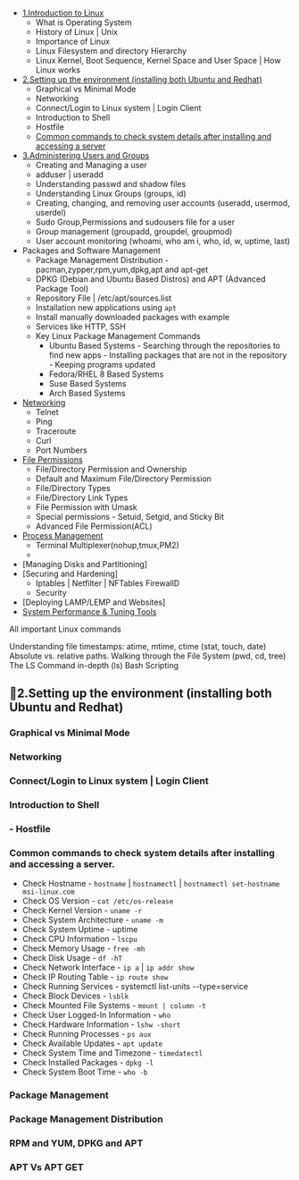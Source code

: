 - [1.Introduction to Linux](#1Introduction-to-Linux)
  - What is Operating System
  - History of Linux | Unix
  - Importance of Linux
  - Linux Filesystem and directory Hierarchy
  - Linux Kernel, Boot Sequence, Kernel Space and User Space | How Linux works
- [2.Setting up the environment (installing both Ubuntu and Redhat)](#2setting-up-the-environment-installing-both-ubuntu-and-redhat)
  - Graphical vs Minimal Mode
  - Networking
  - Connect/Login to Linux system | Login Client
  - Introduction to Shell
  - Hostfile
  - [Common commands to check system details after installing and accessing a server](#common-commands-to-check-system-details-after-installing-and-accessing-a-server)
- [3.Administering Users and Groups](#3Administering-Users-and-Groups)
  - Creating and Managing a user
  - adduser | useradd
  - Understanding passwd and shadow files
  - Understanding Linux Groups (groups, id)
  - Creating, changing, and removing user accounts (useradd, usermod, userdel)
  - Sudo Group,Permissions and sudousers file for a user
  - Group management (groupadd, groupdel, groupmod)
  - User account monitoring (whoami, who am i, who, id, w, uptime, last)   
- Packages and Software Management
  - Package Management Distribution - pacman,zypper,rpm,yum,dpkg,apt and apt-get
  - DPKG (Debian and Ubuntu Based Distros) and APT (Advanced Package Tool)
  - Repository File | /etc/apt/sources.list
  - Installation new applications using `apt`
  - Install manually downloaded packages with example
  - Services like HTTP, SSH
  - Key Linux Package Management Commands
     - Ubuntu Based Systems
            - Searching through the repositories to find new apps
            - Installing packages that are not in the repository
            - Keeping programs updated
     - Fedora/RHEL 8 Based Systems
     - Suse Based Systems
     - Arch Based Systems
- [Networking]()
   - Telnet
   - Ping
   - Traceroute
   - Curl
   - Port Numbers
- [File Permissions]()
   - File/Directory Permission and Ownership
   - Default and Maximum File/Directory Permission
   - File/Directory Types
   - File/Directory Link Types
   - File Permission with Umask
   - Special permissions - Setuid, Setgid, and Sticky Bit
   - Advanced File Permission(ACL)
- [Process Management]()
   - Terminal Multiplexer(nohup,tmux,PM2)
   - 
- [Managing Disks and Partitioning]
- [Securing and Hardening]
   - Iptables | Netfilter | NFTables FirewallD
   - Security
- [Deploying LAMP/LEMP and Websites]
- [System Performance & Tuning Tools]()



All important Linux commands

Understanding file timestamps: atime, mtime, ctime (stat, touch, date)
Absolute vs. relative paths. Walking through the File System (pwd, cd, tree)
The LS Command in-depth (ls)
Bash Scripting










## 🚀2.Setting up the environment (installing both Ubuntu and Redhat)
### Graphical vs Minimal Mode
### Networking
### Connect/Login to Linux system | Login Client
### Introduction to Shell
### - Hostfile
### Common commands to check system details after installing and accessing a server.
- Check Hostname - `hostname` | `hostnamectl` | `hostnamectl set-hostname msi-linux.com`
- Check OS Version - `cat /etc/os-release`
- Check Kernel Version - `uname -r`
- Check System Architecture - `uname -m`
- Check System Uptime - uptime
- Check CPU Information - `lscpu`
- Check Memory Usage - `free -mh`
- Check Disk Usage - `df -hT`
- Check Network Interface - `ip a` | `ip addr show`
- Check IP Routing Table - `ip route show`
- Check Running Services - systemctl list-units --type=service
- Check Block Devices - `lsblk`
- Check Mounted File Systems - `mount | column -t`
- Check User Logged-In Information - `who`
- Check Hardware Information - `lshw -short`
- Check Running Processes - `ps aux`
- Check Available Updates - `apt update`
- Check System Time and Timezone - `timedatectl`
- Check Installed Packages - `dpkg -l`
- Check System Boot Time - `who -b`
### Package Management
### Package Management Distribution
### RPM and YUM, DPKG and APT
### APT Vs APT GET




